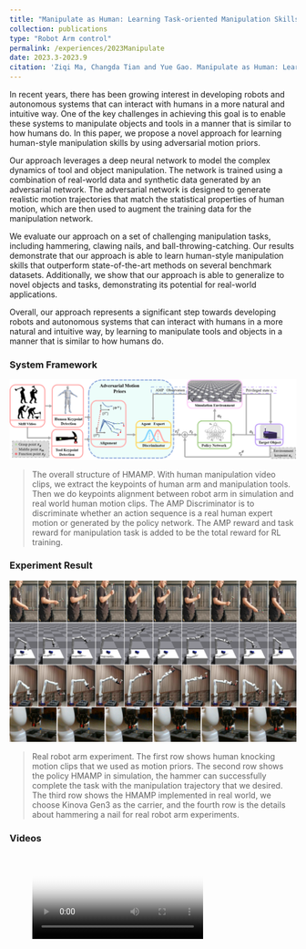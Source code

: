 ```yaml
---
title: "Manipulate as Human: Learning Task-oriented Manipulation Skills by Adversarial Motion Priors"
collection: publications
type: "Robot Arm control"
permalink: /experiences/2023Manipulate
date: 2023.3-2023.9
citation: 'Ziqi Ma, Changda Tian and Yue Gao. Manipulate as Human: Learning Task-oriented Manipulation Skills by Adversarial Motion Priors. Submitted to IEEE ICRA 2024 and Under Review, Sept 2023.'
---
```


In recent years, there has been growing interest in developing robots and autonomous systems that can interact with humans in a more natural and intuitive way. One of the key challenges in achieving this goal is to enable these systems to manipulate objects and tools in a manner that is similar to how humans do. In this paper, we propose a novel approach for learning human-style manipulation skills by using adversarial motion priors.

Our approach leverages a deep neural network to model the complex dynamics of tool and object manipulation. The network is trained using a combination of real-world data and synthetic data generated by an adversarial network. The adversarial network is designed to generate realistic motion trajectories that match the statistical properties of human motion, which are then used to augment the training data for the manipulation network.

We evaluate our approach on a set of challenging manipulation tasks, including hammering, clawing nails, and ball-throwing-catching. Our results demonstrate that our approach is able to learn human-style manipulation skills that outperform state-of-the-art methods on several benchmark datasets. Additionally, we show that our approach is able to generalize to novel objects and tasks, demonstrating its potential for real-world applications.

Overall, our approach represents a significant step towards developing robots and autonomous systems that can interact with humans in a more natural and intuitive way, by learning to manipulate tools and objects in a manner that is similar to how humans do.

### System Framework

![](../images/amp_arm_frame.png)

> The overall structure of HMAMP. With human manipulation video clips, we extract the keypoints of human arm and manipulation tools. Then we do keypoints alignment between robot arm in simulation and real world human motion clips. The AMP Discriminator is to discriminate whether an action sequence is a real human expert motion or generated by the policy network. The AMP reward and task reward for manipulation task is added to be the total reward for RL training.

### Experiment Result

![](../images/amp_arm_exp.png)

> Real robot arm experiment. The first row shows human knocking motion clips that we used as motion priors. The second row shows the policy HMAMP in simulation, the hammer can successfully complete the task with the manipulation trajectory that we desired. The third row shows the HMAMP implemented in real world, we choose Kinova Gen3 as the carrier, and the fourth row is the details about hammering a nail for real robot arm experiments.

### Videos

<figure class="video_container">
  <video controls="true" allowfullscreen="true" poster="../images/ziqi_video_front.jpg">
    <source src="../files/ziqi_video.mp4" type="video/mp4">
  </video>
</figure>